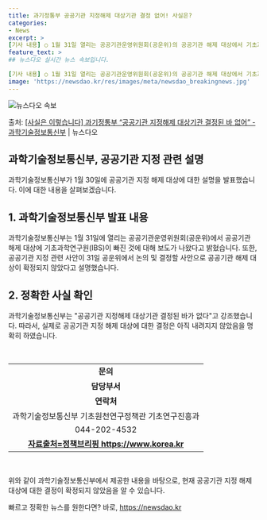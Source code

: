 ```yaml
---
title: 과기정통부 공공기관 지정해제 대상기관 결정 없어! 사실은?
categories:
- News
excerpt: >
[기사 내용] ○ 1월 31일 열리는 공공기관운영위원회(공운위)의 공공기관 해제 대상에서 기초과학연구원(IB…
feature_text: >
## 뉴스다오 실시간 뉴스 속보입니다.

[기사 내용] ○ 1월 31일 열리는 공공기관운영위원회(공운위)의 공공기관 해제 대상에서 기초과학연구원(IB…
image: 'https://newsdao.kr/res/images/meta/newsdao_breakingnews.jpg'
---
```


![뉴스다오 속보](https://newsdao.kr/res/images/meta/newsdao_breakingnews.jpg)

<p>출처: <a href="https://newsdao.kr/3091" rel="dofollow">[사실은 이렇습니다] 과기정통부 “공공기관 지정해제 대상기관 결정된 바 없어” - 과학기술정보통신부</a> | 뉴스다오</p>

<h2>과학기술정보통신부, 공공기관 지정 관련 설명</h2>
<p data-ke-size="size16">과학기술정보통신부가 1월 30일에 공공기관 지정 해제 대상에 대한 설명을 발표했습니다. 이에 대한 내용을 살펴보겠습니다.</p>

<h2 data-ke-size="size26">1. 과학기술정보통신부 발표 내용</h2>
<p data-ke-size="size16">과학기술정보통신부는 1월 31일에 열리는 공공기관운영위원회(공운위)에서 공공기관 해제 대상에 기초과학연구원(IBS)이 빠진 것에 대해 보도가 나왔다고 밝혔습니다. 또한, 공공기관 지정 관련 사안이 31일 공운위에서 논의 및 결정할 사안으로 공공기관 해제 대상이 확정되지 않았다고 설명했습니다.</p>

<h2 data-ke-size="size26">2. 정확한 사실 확인</h2>
<p data-ke-size="size16">과학기술정보통신부는 "공공기관 지정해제 대상기관 결정된 바가 없다"고 강조했습니다. 따라서, 실제로 공공기관 지정 해제 대상에 대한 결정은 아직 내려지지 않았음을 명확히 하였습니다.</p>
<p data-ke-size="size16">&nbsp;</p>
<table>
<tbody>
<tr>
<td style="text-align: center; height: 17px;"><b>문의</b></td>
</tr>
<tr>
<td style="text-align: center; height: 17px;"><b>담당부서</b></td>
</tr>
<tr>
<td style="text-align: center; height: 17px;"><b>연락처</b></td>
</tr>
<tr>
<td style="text-align: center; height: 17px;">과학기술정보통신부 기초원천연구정책관 기초연구진흥과</td>
</tr>
<tr>
<td style="text-align: center; height: 17px;">044-202-4532</td>
</tr>
<tr>
<td style="text-align: center; height: 17px;"><a href="https://https://www.korea.kr/main.do"><b>자료출처=정책브리핑 https://www.korea.kr</b></a></td>
</tr>
</tbody>
</table>
<p data-ke-size="size16">&nbsp;</p>
<p data-ke-size="size16">위와 같이 과학기술정보통신부에서 제공한 내용을 바탕으로, 현재 공공기관 지정 해제 대상에 대한 결정이 확정되지 않았음을 알 수 있습니다.</p> 

빠르고 정확한 뉴스를 원한다면? 바로, <a href="https://newsdao.kr" rel="dofollow">https://newsdao.kr</a>


    
